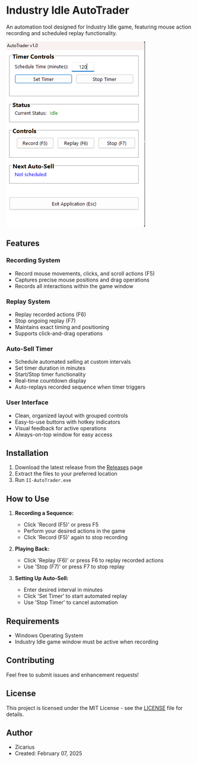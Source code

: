 # Industry Idle AutoTrader

An automation tool designed for Industry Idle game, featuring mouse action recording and scheduled replay functionality.

![AutoTrader Interface](screenshots/interface.png)

## Features

### Recording System
- Record mouse movements, clicks, and scroll actions (F5)
- Captures precise mouse positions and drag operations
- Records all interactions within the game window

### Replay System
- Replay recorded actions (F6)
- Stop ongoing replay (F7)
- Maintains exact timing and positioning
- Supports click-and-drag operations

### Auto-Sell Timer
- Schedule automated selling at custom intervals
- Set timer duration in minutes
- Start/Stop timer functionality
- Real-time countdown display
- Auto-replays recorded sequence when timer triggers

### User Interface
- Clean, organized layout with grouped controls
- Easy-to-use buttons with hotkey indicators
- Visual feedback for active operations
- Always-on-top window for easy access

## Installation

1. Download the latest release from the [Releases](https://github.com/yourusername/II-AutoTrader/releases) page
2. Extract the files to your preferred location
3. Run `II-AutoTrader.exe`

## How to Use

1. **Recording a Sequence:**
   - Click 'Record (F5)' or press F5
   - Perform your desired actions in the game
   - Click 'Record (F5)' again to stop recording

2. **Playing Back:**
   - Click 'Replay (F6)' or press F6 to replay recorded actions
   - Use 'Stop (F7)' or press F7 to stop replay

3. **Setting Up Auto-Sell:**
   - Enter desired interval in minutes
   - Click 'Set Timer' to start automated replay
   - Use 'Stop Timer' to cancel automation

## Requirements
- Windows Operating System
- Industry Idle game window must be active when recording

## Contributing
Feel free to submit issues and enhancement requests!

## License

This project is licensed under the MIT License - see the [LICENSE](LICENSE) file for details.

## Author

- Zicarius
- Created: February 07, 2025